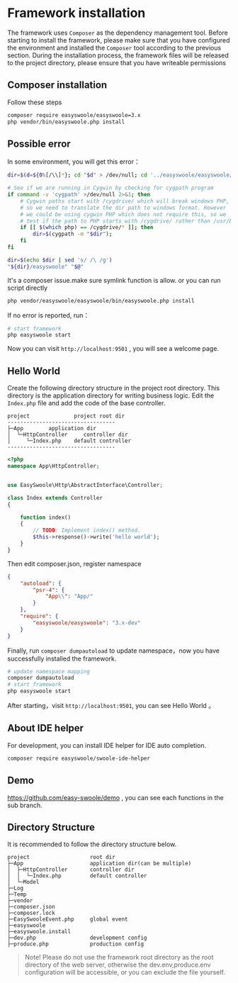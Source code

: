 # Framework installation

The framework uses `Composer` as the dependency management tool. Before starting to install the framework, please make sure that you have configured the environment and installed the `Composer` tool according to the previous section. During the installation process, the framework files will be released to the project directory, please ensure that you have writeable permissions

## Composer installation

Follow these steps

```bash
composer require easyswoole/easyswoole=3.x
php vendor/bin/easyswoole.php install
```

## Possible error

In some environment, you will get this error：

```bash
dir=$(d=${0%[/\\]*}; cd "$d" > /dev/null; cd '../easyswoole/easyswoole/bin' && pwd)

# See if we are running in Cygwin by checking for cygpath program
if command -v 'cygpath' >/dev/null 2>&1; then
    # Cygwin paths start with /cygdrive/ which will break windows PHP,
    # so we need to translate the dir path to windows format. However
    # we could be using cygwin PHP which does not require this, so we
    # test if the path to PHP starts with /cygdrive/ rather than /usr/bin
    if [[ $(which php) == /cygdrive/* ]]; then
        dir=$(cygpath -m "$dir");
    fi
fi

dir=$(echo $dir | sed 's/ /\ /g')
"${dir}/easyswoole" "$@"
```
It's a composer issue.make sure symlink function is allow. or you can run script directly

```bash
php vendor/easyswoole/easyswoole/bin/easyswoole.php install
```

If no error is reported, run：
```bash
# start framework
php easyswoole start
```
Now you can visit `http://localhost:9501` , you will see a welcome page.

## Hello World
Create the following directory structure in the project root directory. This directory is the application directory for writing business logic. Edit the `Index.php` file and add the code of the base controller.

```
project              project root dir
----------------------------------
├─App        application dir
│  └─HttpController     controller dir
│     └─Index.php    default controller
----------------------------------
```

```php
<?php
namespace App\HttpController;


use EasySwoole\Http\AbstractInterface\Controller;

class Index extends Controller
{

    function index()
    {
        // TODO: Implement index() method.
        $this->response()->write('hello world');
    }
}
```
Then edit composer.json, register namespace

```json
{
    "autoload": {
        "psr-4": {
            "App\\": "App/"
        }
    },
    "require": {
        "easyswoole/easyswoole": "3.x-dev"
    }
}
```

Finally, run `composer dumpautoload` to update namespace，now you have successfully installed the framework.

```bash
# update namespace mapping
composer dumpautoload
# start framework
php easyswoole start
```
After starting，visit `http://localhost:9501`, you can see Hello World 。

## About IDE helper

For development, you can install IDE helper for IDE auto completion.

```bash
composer require easyswoole/swoole-ide-helper
```


## Demo
https://github.com/easy-swoole/demo , you can see each functions in the sub branch.


## Directory Structure

It is recommended to follow the directory structure below.

```
project                   root dir
├─App                     application dir(can be multiple)
│  ├─HttpController       controller dir
│  │  └─Index.php         default controller
│  └─Model                
├─Log                     
├─Temp                    
├─vendor                  
├─composer.json           
├─composer.lock           
├─EasySwooleEvent.php     global event
├─easyswoole              
├─easyswoole.install      
├─dev.php                 development config
├─produce.php             production config
```

> Note! Please do not use the framework root directory as the root directory of the web server, otherwise the dev.env,produce.env configuration will be accessible, or you can exclude the file yourself.

